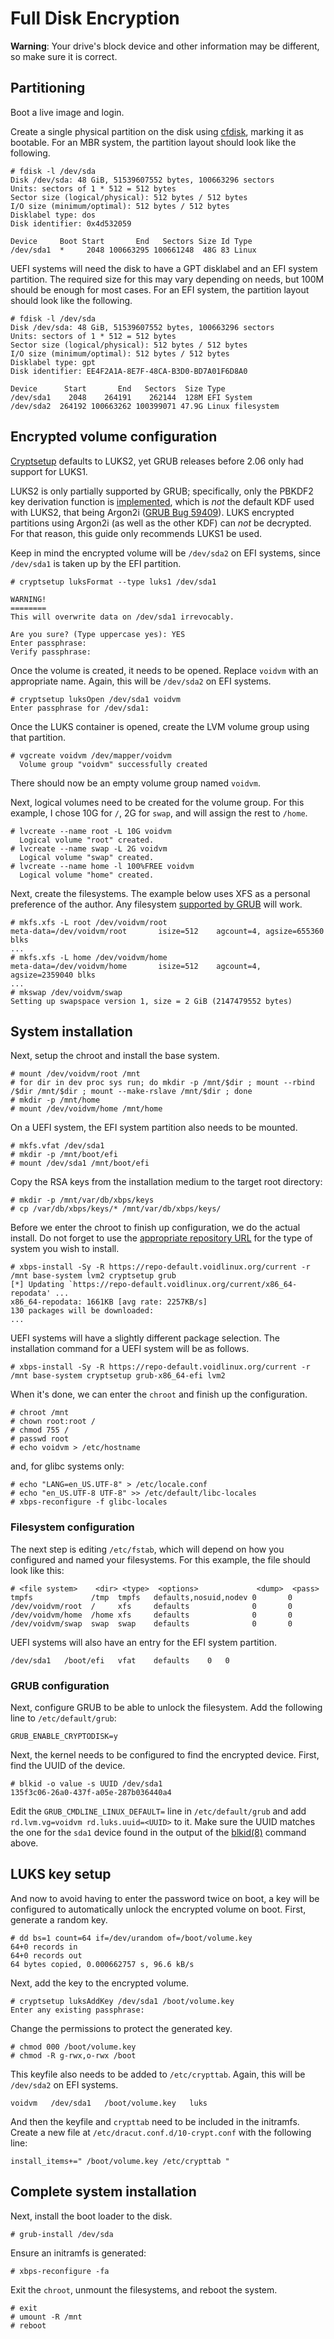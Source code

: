 # Full Disk Encryption

**Warning**: Your drive's block device and other information may be different,
so make sure it is correct.

## Partitioning

Boot a live image and login.

Create a single physical partition on the disk using
[cfdisk](https://man.voidlinux.org/cfdisk), marking it as bootable. For an MBR
system, the partition layout should look like the following.

```
# fdisk -l /dev/sda
Disk /dev/sda: 48 GiB, 51539607552 bytes, 100663296 sectors
Units: sectors of 1 * 512 = 512 bytes
Sector size (logical/physical): 512 bytes / 512 bytes
I/O size (minimum/optimal): 512 bytes / 512 bytes
Disklabel type: dos
Disk identifier: 0x4d532059

Device     Boot Start       End   Sectors Size Id Type
/dev/sda1  *     2048 100663295 100661248  48G 83 Linux
```

UEFI systems will need the disk to have a GPT disklabel and an EFI system
partition. The required size for this may vary depending on needs, but 100M
should be enough for most cases. For an EFI system, the partition layout should
look like the following.

```
# fdisk -l /dev/sda
Disk /dev/sda: 48 GiB, 51539607552 bytes, 100663296 sectors
Units: sectors of 1 * 512 = 512 bytes
Sector size (logical/physical): 512 bytes / 512 bytes
I/O size (minimum/optimal): 512 bytes / 512 bytes
Disklabel type: gpt
Disk identifier: EE4F2A1A-8E7F-48CA-B3D0-BD7A01F6D8A0

Device      Start       End   Sectors  Size Type
/dev/sda1    2048    264191    262144  128M EFI System
/dev/sda2  264192 100663262 100399071 47.9G Linux filesystem
```

## Encrypted volume configuration

[Cryptsetup](https://man.voidlinux.org/cryptsetup.8) defaults to LUKS2, yet GRUB
releases before 2.06 only had support for LUKS1.

LUKS2 is only partially supported by GRUB; specifically, only the PBKDF2 key
derivation function is
[implemented](https://git.savannah.gnu.org/cgit/grub.git/commit/?id=365e0cc3e7e44151c14dd29514c2f870b49f9755),
which is *not* the default KDF used with LUKS2, that being Argon2i ([GRUB Bug
59409](https://savannah.gnu.org/bugs/?59409)). LUKS encrypted partitions using
Argon2i (as well as the other KDF) can *not* be decrypted. For that reason, this
guide only recommends LUKS1 be used.

Keep in mind the encrypted volume will be `/dev/sda2` on EFI systems, since
`/dev/sda1` is taken up by the EFI partition.

```
# cryptsetup luksFormat --type luks1 /dev/sda1

WARNING!
========
This will overwrite data on /dev/sda1 irrevocably.

Are you sure? (Type uppercase yes): YES
Enter passphrase:
Verify passphrase:
```

Once the volume is created, it needs to be opened. Replace `voidvm` with an
appropriate name. Again, this will be `/dev/sda2` on EFI systems.

```
# cryptsetup luksOpen /dev/sda1 voidvm
Enter passphrase for /dev/sda1:
```

Once the LUKS container is opened, create the LVM volume group using that
partition.

```
# vgcreate voidvm /dev/mapper/voidvm
  Volume group "voidvm" successfully created
```

There should now be an empty volume group named `voidvm`.

Next, logical volumes need to be created for the volume group. For this example,
I chose 10G for `/`, 2G for `swap`, and will assign the rest to `/home`.

```
# lvcreate --name root -L 10G voidvm
  Logical volume "root" created.
# lvcreate --name swap -L 2G voidvm
  Logical volume "swap" created.
# lvcreate --name home -l 100%FREE voidvm
  Logical volume "home" created.
```

Next, create the filesystems. The example below uses XFS as a personal
preference of the author. Any filesystem [supported by
GRUB](https://www.gnu.org/software/grub/manual/grub/grub.html#Features) will
work.

```
# mkfs.xfs -L root /dev/voidvm/root
meta-data=/dev/voidvm/root       isize=512    agcount=4, agsize=655360 blks
...
# mkfs.xfs -L home /dev/voidvm/home
meta-data=/dev/voidvm/home       isize=512    agcount=4, agsize=2359040 blks
...
# mkswap /dev/voidvm/swap
Setting up swapspace version 1, size = 2 GiB (2147479552 bytes)
```

## System installation

Next, setup the chroot and install the base system.

```
# mount /dev/voidvm/root /mnt
# for dir in dev proc sys run; do mkdir -p /mnt/$dir ; mount --rbind /$dir /mnt/$dir ; mount --make-rslave /mnt/$dir ; done
# mkdir -p /mnt/home
# mount /dev/voidvm/home /mnt/home
```

On a UEFI system, the EFI system partition also needs to be mounted.

```
# mkfs.vfat /dev/sda1
# mkdir -p /mnt/boot/efi
# mount /dev/sda1 /mnt/boot/efi
```

Copy the RSA keys from the installation medium to the target root directory:

```
# mkdir -p /mnt/var/db/xbps/keys
# cp /var/db/xbps/keys/* /mnt/var/db/xbps/keys/
```

Before we enter the chroot to finish up configuration, we do the actual install.
Do not forget to use the [appropriate repository
URL](../../xbps/repositories/index.md#the-main-repository) for the type of
system you wish to install.

```
# xbps-install -Sy -R https://repo-default.voidlinux.org/current -r /mnt base-system lvm2 cryptsetup grub
[*] Updating `https://repo-default.voidlinux.org/current/x86_64-repodata' ...
x86_64-repodata: 1661KB [avg rate: 2257KB/s]
130 packages will be downloaded:
...
```

UEFI systems will have a slightly different package selection. The installation
command for a UEFI system will be as follows.

```
# xbps-install -Sy -R https://repo-default.voidlinux.org/current -r /mnt base-system cryptsetup grub-x86_64-efi lvm2
```

When it's done, we can enter the `chroot` and finish up the configuration.

```
# chroot /mnt
# chown root:root /
# chmod 755 /
# passwd root
# echo voidvm > /etc/hostname
```

and, for glibc systems only:

```
# echo "LANG=en_US.UTF-8" > /etc/locale.conf
# echo "en_US.UTF-8 UTF-8" >> /etc/default/libc-locales
# xbps-reconfigure -f glibc-locales
```

### Filesystem configuration

The next step is editing `/etc/fstab`, which will depend on how you configured
and named your filesystems. For this example, the file should look like this:

```
# <file system>	   <dir> <type>  <options>             <dump>  <pass>
tmpfs             /tmp  tmpfs   defaults,nosuid,nodev 0       0
/dev/voidvm/root  /     xfs     defaults              0       0
/dev/voidvm/home  /home xfs     defaults              0       0
/dev/voidvm/swap  swap  swap    defaults              0       0
```

UEFI systems will also have an entry for the EFI system partition.

```
/dev/sda1	/boot/efi	vfat	defaults	0	0
```

### GRUB configuration

Next, configure GRUB to be able to unlock the filesystem. Add the following line
to `/etc/default/grub`:

```
GRUB_ENABLE_CRYPTODISK=y
```

Next, the kernel needs to be configured to find the encrypted device. First,
find the UUID of the device.

```
# blkid -o value -s UUID /dev/sda1
135f3c06-26a0-437f-a05e-287b036440a4
```

Edit the `GRUB_CMDLINE_LINUX_DEFAULT=` line in `/etc/default/grub` and add
`rd.lvm.vg=voidvm rd.luks.uuid=<UUID>` to it. Make sure the UUID matches the one
for the `sda1` device found in the output of the
[blkid(8)](https://man.voidlinux.org/blkid.8) command above.

## LUKS key setup

And now to avoid having to enter the password twice on boot, a key will be
configured to automatically unlock the encrypted volume on boot. First, generate
a random key.

```
# dd bs=1 count=64 if=/dev/urandom of=/boot/volume.key
64+0 records in
64+0 records out
64 bytes copied, 0.000662757 s, 96.6 kB/s
```

Next, add the key to the encrypted volume.

```
# cryptsetup luksAddKey /dev/sda1 /boot/volume.key
Enter any existing passphrase:
```

Change the permissions to protect the generated key.

```
# chmod 000 /boot/volume.key
# chmod -R g-rwx,o-rwx /boot
```

This keyfile also needs to be added to `/etc/crypttab`. Again, this will be
`/dev/sda2` on EFI systems.

```
voidvm   /dev/sda1   /boot/volume.key   luks
```

And then the keyfile and `crypttab` need to be included in the initramfs. Create
a new file at `/etc/dracut.conf.d/10-crypt.conf` with the following line:

```
install_items+=" /boot/volume.key /etc/crypttab "
```

## Complete system installation

Next, install the boot loader to the disk.

```
# grub-install /dev/sda
```

Ensure an initramfs is generated:

```
# xbps-reconfigure -fa
```

Exit the `chroot`, unmount the filesystems, and reboot the system.

```
# exit
# umount -R /mnt
# reboot
```
